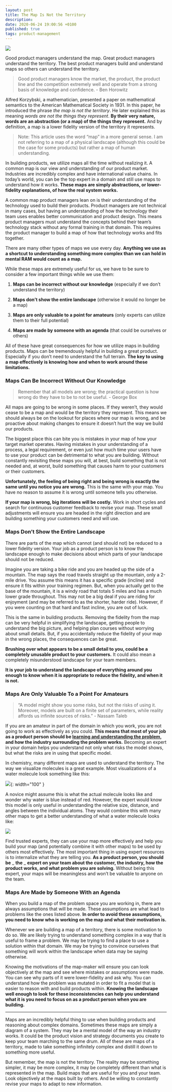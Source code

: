 ```yaml
---
layout: post
title: The Map Is Not the Territory
description:
date: 2020-06-24 19:00:56 +0100
published: true
tags: product-management
---
```


![](/assets/d4178cff-669c-4fde-b8ef-c3783b030a71_4752x3168.jpeg)

Good product managers understand the map. Great product managers understand the territory. The best product managers build and understand maps so others can understand the territory.

> Good product managers know the market, the product, the product line and the competition extremely well and operate from a strong basis of knowledge and confidence. - Ben Horowitz

Alfred Korzybski, a mathematician, presented a paper on mathematical semantics to the American Mathematical Society in 1931. In this paper, he introduced the phrase _the map is not the territory_. He later explained this as meaning _words are not the things they represent_. **By their very nature, words are an abstraction (or a map) of the things they represent.** And by definition, a map is a lower fidelity version of the territory it represents.

> Note: This article uses the word “map” in a more general sense. I am not referring to a map of a physical landscape (although this could be the case for some products) but rather a map of human understanding.

In building products, we utilize maps all the time without realizing it. A common map is our view and understanding of our product market. Industries are incredibly complex and have international value chains. In today’s world, you can be the top expert in a domain and still use maps to understand how it works. **These maps are simply abstractions, or lower-fidelity explanations, of how the real system works.**

A common map product managers lean on is their understanding of the technology used to build their products. Product managers are not technical in many cases, but having an understanding of how the technology their team uses enables better communication and product design. This means product managers must understand the concepts behind their team’s technology stack without any formal training in that domain. This requires the product manager to build a map of how that technology works and fits together.

There are many other types of maps we use every day. **Anything we use as a shortcut to understanding something more complex than we can hold in mental RAM would count as a map.**

While these maps are extremely useful for us, we have to be sure to consider a few important things while we use them:

1. **Maps can be incorrect without our knowledge** (especially if we don’t understand the territory)

2. **Maps don’t show the entire landscape** (otherwise it would no longer be a map)

3. **Maps are only valuable to a point for amateurs** (only experts can utilize them to their full potential)

4. **Maps are made by someone with an agenda** (that could be ourselves or others)

All of these have great consequences for how we utilize maps in building products. Maps can be tremendously helpful in building a great product. Especially if you don’t need to understand the full terrain. **The key to using a map effectively is knowing how and when to work around these limitations.**

### Maps Can Be Incorrect Without Our Knowledge

> Remember that all models are wrong; the practical question is how wrong do they have to be to not be useful. - George Box

All maps are going to be wrong in some places. If they weren’t, they would cease to be a map and would be the territory they represent. This means we should always be on the lookout for places where our map is wrong, and be proactive about making changes to ensure it doesn’t hurt the way we build our products.

The biggest place this can bite you is mistakes in your map of how your target market operates. Having mistakes in your understanding of a process, a legal requirement, or even just how much time your users have to use your product can be detrimental to what you are building. Without constantly revisiting these maps you will, at best, build something that is not needed and, at worst, build something that causes harm to your customers or their customers.

**Unfortunately, the feeling of being right and being wrong is exactly the same until you notice you are wrong.** This is the same with your map. You have no reason to assume it is wrong until someone tells you otherwise.

**If your map is wrong, big iterations will be costly.** Work in short cycles and search for continuous customer feedback to revise your map. These small adjustments will ensure you are headed in the right direction and are building something your customers need and will use.

### Maps Don’t Show the Entire Landscape

There are parts of the map which cannot (and should not) be reduced to a lower fidelity version. Your job as a product person is to know the landscape enough to make decisions about which parts of your landscape should not be reduced.

Imagine you are taking a bike ride and you are headed up the side of a mountain. The map says the road travels straight up the mountain, only a 2-mile drive. You assume this means it has a specific grade (incline) and ensure it fits within your training regimen. But, when you actually get to the base of the mountain, it is a windy road that totals 5 miles and has a much lower grade throughout. This may not be a big deal if you are riding for enjoyment (and may be referred to as the shorter, harder ride). However, if you were counting on that hard and fast incline, you are out of luck.

This is the same in building products. Removing the fidelity from the map can be very helpful in simplifying the landscape, getting people to understand the big picture, and helping plan courses without worrying about small details. But, if you accidentally reduce the fidelity of your map in the wrong places, the consequences can be great.

**Brushing over what appears to be a small detail to you, could be a completely unusable product to your customers.** It could also mean a completely misunderstood landscape for your team members.

**It is your job to understand the landscape of everything around you enough to know when it is appropriate to reduce the fidelity, and when it is not.**

### Maps Are Only Valuable To a Point For Amateurs

> “A model might show you some risks, but not the risks of using it. Moreover, models are built on a finite set of parameters, while reality affords us infinite sources of risks.” - Nassam Taleb

If you are an amateur in part of the domain in which you work, you are not going to work as effectively as you could. **This means that most of your job as a product person should be [learning and understanding the problem](https://tylerwince.com/2020/06/17/problem-space-solution-space.html), and how the industry surrounding the problem works.** Becoming an expert in your domain helps you understand not only what risks the model shows, but what the risks are in using that specific model.

In chemistry, many different maps are used to understand the territory. The way we visualize molecules is a great example. Most visualizations of a water molecule look something like this:

![](/assets/e57ea170-983b-4fab-ac6d-196eb754061c.png){: width="100" }

A novice might assume this is what the actual molecule looks like and wonder why water is blue instead of red. However, the expert would know this model is only useful in understanding the relative size, distance, and angles between the individual atoms. They would combine this with many other maps to get a better understanding of what a water molecule looks like:

![](/assets/b24dc2b3-037e-43e7-ba10-762694d07c56_1287x724.jpeg)

Find trusted experts, they can use your map more effectively and help you build your map (and potentially combine it with other maps) to be used by others most effectively. The most important thing in using expert resources is to internalize what they are telling you. **As a product person, you should be** _ **the** _ **expert on your team about the customer, the industry, how the product works, and what problem you are solving.** Without being this expert, your maps will be meaningless and won’t be valuable to anyone on the team.

### Maps Are Made by Someone With an Agenda

When you build a map of the problem space you are working in, there are always assumptions that will be made. These assumptions are what lead to problems like the ones listed above. **In order to avoid these assumptions, you need to know who is working on the map and what their motivation is.**

Whenever we are building a map of a territory, there is some motivation to do so. We are likely trying to understand something complex in a way that is useful to frame a problem. We may be trying to find a place to use a solution within that domain. We may be trying to convince ourselves that something will work within the landscape when data may be saying otherwise.

Knowing the motivations of the map-maker will ensure you can look objectively at the map and see where mistakes or assumptions were made. You can see why parts of it were lower-fidelity and ask why. You can understand how the problem was mutated in order to fit a model that is easier to reason with and build products within. **Knowing the landscape well enough to look for these inconsistencies can help you understand what it is you need to focus on as a product person when you are building.**

---


Maps are an incredibly helpful thing to use when building products and reasoning about complex domains. Sometimes these maps are simply a diagram of a system. They may be a mental model of the way an industry works. It could be the product vision and strategy documents you create to keep your team marching to the same drum. All of these are maps of a territory, made to take something infinitely complex and distill it down to something more useful.

But remember, the map is not the territory. The reality may be something simpler, it may be more complex, it may be completely different than what is represented in the map. Build maps that are useful for you and your team. Look objectively at the maps built by others. And be willing to constantly revise your maps to adapt to new information.
